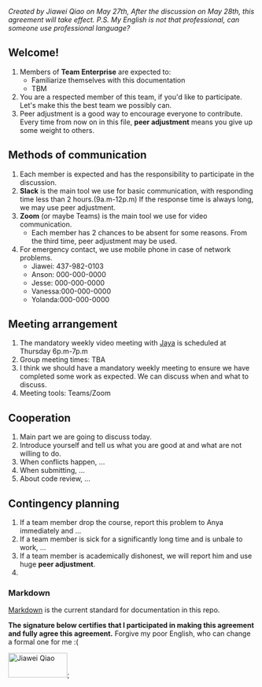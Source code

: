 *Created by Jiawei Qiao on May 27th,*
*After the discussion on May 28th, this agreement will take effect.*
*P.S. My English is not that professional, can someone use professional language?*
## Welcome!
1. Members of **Team Enterprise**  are expected to:
    * Familiarize themselves with this documentation
    * TBM
1. You are a respected member of this team, if you'd like to participate.  Let's make this the best team we possibly can.
1. Peer adjustment is a good way to encourage everyone to contribute. Every time from now on in this file, **peer adjustment** means you give up some weight to others.

## Methods of communication
1. Each member is expected and has the responsibility to participate in the discussion. 
1. **Slack** is the main tool we use for basic communication, with responding time less than 2 hours.(9a.m-12p.m) If the response time is always long, we may use peer adjustment.
1. **Zoom** (or maybe Teams) is the main tool we use for video communication.
    * Each member has 2 chances to be absent for some reasons. From the third time, peer adjustment may be used.
1. For emergency contact, we use mobile phone in case of network problems.
    * Jiawei: 437-982-0103
    * Anson:  000-000-0000
    * Jesse:  000-000-0000
    * Vanessa:000-000-0000
    * Yolanda:000-000-0000

## Meeting arrangement
1. The mandatory weekly video meeting with [Jaya](https://github.com/jthara) is scheduled at Thursday 6p.m-7p.m
1. Group meeting times: TBA
1. I think we should have a mandatory weekly meeting to ensure we have completed some work as expected. We can discuss when and what to discuss.
1. Meeting tools: Teams/Zoom

## Cooperation
1. Main part we are going to discuss today.
1. Introduce yourself and tell us what you are good at and what are not willing to do.
1. When conflicts happen, ...
1. When submitting, ...
1. About code review, ...

## Contingency planning
1. If a team member drop the course, report this problem to Anya immediately and ...
1. If a team member is sick for a significantly long time and is unbale to work, ...
1. If a team member is academically dishonest, we will report him and use huge **peer adjustment**.
1. 

### Markdown
[Markdown](https://www.markdownguide.org/basic-syntax/) is the current standard for documentation in this repo.


**The signature below certifies that I participated in making this agreement and fully agree this agreement.**
Forgive my poor English, who can change a formal one for me :(

<img src="https://raw.githubusercontent.com/CSCC01/team_01-project/master/res/signature/Jiawei_sig.jpg?token=AOY5G3WTHQPLDIRL6RARTNK63CAOK" width="120" height="50" alt="Jiawei Qiao">;
